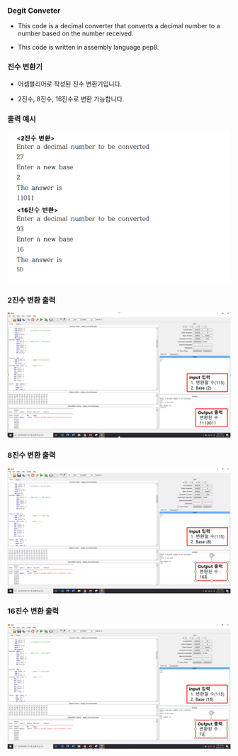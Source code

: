 ### Degit Conveter

 - This code is a decimal converter that converts a decimal number to a number based on the number received.

 - This code is written in assembly language pep8.
 
### 진수 변환기

 - 어셈블리어로 작성된 진수 변환기입니다.
 
 - 2진수, 8진수, 16진수로 변환 가능합니다.
 
### 출력 예시

![output example](https://github.com/Byung-moon/assembly/blob/master/images/ouput_example.PNG)

### 2진수 변환 출력

![base2](https://github.com/Byung-moon/assembly/blob/master/images/2%EC%A7%84%EC%88%98%EB%B3%80%ED%99%98%EC%B6%9C%EB%A0%A5.PNG)

### 8진수 변환 출력

![base8](https://github.com/Byung-moon/assembly/blob/master/images/8%EC%A7%84%EC%88%98%EB%B3%80%ED%99%98%EC%B6%9C%EB%A0%A5.PNG)

### 16진수 변환 출력

![base16](https://github.com/Byung-moon/assembly/blob/master/images/16%EC%A7%84%EC%88%98%EB%B3%80%ED%99%98%EC%B6%9C%EB%A0%A5.PNG)
